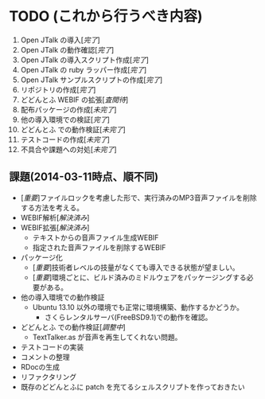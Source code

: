 # TODO (これから行うべき内容)

1. Open JTalk の導入[*完了*]
2. Open JTalk の動作確認[*完了*]
3. Open JTalk の導入スクリプト作成[*完了*]
4. Open JTalk の ruby ラッパー作成[*完了*]
5. Open JTalk サンプルスクリプトの作成[*完了*]
6. リポジトリの作成[*完了*]
7. どどんとふ WEBIF の拡張[*査閲待*]
8. 配布パッケージの作成[*未完了*]
9. 他の導入環境での検証[*完了*]
10. どどんとふ での動作検証[*未完了*]
11. テストコードの作成[*未完了*]
12. 不具合や課題への対処[*未完了*]

## 課題(2014-03-11時点、順不同)
* [*重要*]ファイルロックを考慮した形で、実行済みのMP3音声ファイルを削除する方法を考える。
* WEBIF解析[*解決済み*]
* WEBIF拡張[*解決済み*]
    * テキストからの音声ファイル生成WEBIF
    * 指定された音声ファイルを削除するWEBIF
* パッケージ化
    * [*重要*]技術者レベルの技量がなくても導入できる状態が望ましい。
    * [*重要*]環境ごとに、ビルド済みのミドルウェアをパッケージングする必要がある。
* 他の導入環境での動作検証
    * Ubuntu 13.10 以外の環境でも正常に環境構築、動作するかどうか。
        * さくらレンタルサーバ(FreeBSD9.1)での動作を確認。
* どどんとふ での動作検証[*調整中*]
    * TextTalker.as が音声を再生してくれない問題。
* テストコードの実装
* コメントの整理
* RDocの生成
* リファクタリング
* 既存のどどんとふに patch を充てるシェルスクリプトを作っておきたい

